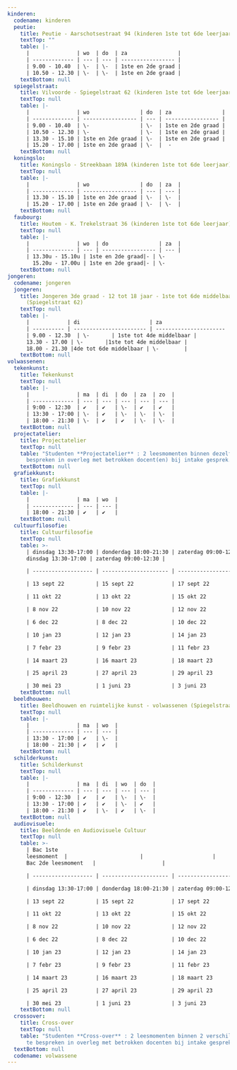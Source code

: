 ```yaml
---
kinderen:
  codename: kinderen
  peutie:
    title: Peutie - Aarschotsestraat 94 (kinderen 1ste tot 6de leerjaar)
    textTop: ""
    table: |-
      |               | wo  | do  | za                |
      | ------------- | --- | --- | ----------------- |
      | 9.00 - 10.40  | \-  | \-  | 1ste en 2de graad |
      | 10.50 - 12.30 | \-  | \-  | 1ste en 2de graad |
    textBottom: null
  spiegelstraat:
    title: Vilvoorde - Spiegelstraat 62 (kinderen 1ste tot 6de leerjaar)
    textTop: null
    table: |-
      |               | wo                | do  | za                |
      | ------------- | ----------------- | --- | ----------------- |
      | 9.00 - 10.40  | \-                | \-  | 1ste en 2de graad |
      | 10.50 - 12.30 | \-                | \-  | 1ste en 2de graad |
      | 13.30 - 15.10 | 1ste en 2de graad | \-  | 1ste en 2de graad |
      | 15.20 - 17.00 | 1ste en 2de graad | \-  |  -
    textBottom: null
  koningslo:
    title: Koningslo - Streekbaan 189A (kinderen 1ste tot 6de leerjaar)
    textTop: null
    table: |-
      |               | wo                | do  | za  |
      | ------------- | ----------------- | --- | --- |
      | 13.30 - 15.10 | 1ste en 2de graad | \-  | \-  |
      | 15.20 - 17.00 | 1ste en 2de graad | \-  | \-  |
    textBottom: null
  faubourg:
    title: Houtem - K. Trekelstraat 36 (kinderen 1ste tot 6de leerjaar)
    textTop: null
    table: |-
      |               | wo  | do                | za  |
      | ------------- | --- | ----------------- | --- |
      | 13.30u - 15.10u | 1ste en 2de graad|- | \-  
        15.20u - 17.00u | 1ste en 2de graad|- | \-  ﻿
    textBottom: null
jongeren:
  codename: jongeren
  jongeren:
    title: Jongeren 3de graad - 12 tot 18 jaar - 1ste tot 6de middelbaar
      (Spiegelstraat 62)
    textTop: null
    table: |-
      |            | di                      | za                     |
      | ---------- | ----------------------- | ---------------------- |
      | 9.00 - 12.30  | \-       | 1ste tot 4de middelbaar | 
      13.30 - 17.00 | \-       |1ste tot 4de middelbaar | 
      18.00 - 21.30 |4de tot 6de middelbaar | \-        |
    textBottom: null
volwassenen:
  tekenkunst:
    title: Tekenkunst
    textTop: null
    table: |-
      |               | ma  | di  | do  | za  | zo  |
      | ------------- | --- | --- | --- | --- | --- |
      | 9:00 - 12:30  | ✔   | ✔   | \-  | ✔   | ✔   |
      | 13:30 - 17:00 | \-  | ✔   | \-  | \-  | \-  |
      | 18:00 - 21:30 | \-  | ✔   | ✔   | \-  | \-  |
    textBottom: null
  projectatelier:
    title: Projectatelier
    textTop: null
    table: "Studenten **Projectatelier** : 2 leesmomenten binnen dezelfde optie te
      bespreken in overleg met betrokken docent(en) bij intake gesprek."
    textBottom: null
  grafiekkunst:
    title: Grafiekkunst
    textTop: null
    table: |-
      |               | ma  | wo  |
      | ------------- | --- | --- |
      | 18:00 - 21:30 | ✔   | ✔   |
    textBottom: null
  cultuurfilosofie:
    title: Cultuurfilosofie
    textTop: null
    table: >-
      | dinsdag 13:30-17:00 | donderdag 18:00-21:30 | zaterdag 09:00-12:30 |
      dinsdag 13:30-17:00 | zaterdag 09:00-12:30 |

      | ------------------- | --------------------- | -------------------- | ------------------- | -------------------- |

      | 13 sept 22          | 15 sept 22            | 17 sept 22           | 20 sept 22          | 24 sept 22           |

      | 11 okt 22           | 13 okt 22             | 15 okt 22            | 18 okt 22           | 22 okt 22            |

      | 8 nov 22            | 10 nov 22             | 12 nov 22            | 15 nov 22           | 19 nov 22            |

      | 6 dec 22            | 8 dec 22              | 10 dec 22            | 13 dec 22           | 17 dec 22            |

      | 10 jan 23           | 12 jan 23             | 14 jan 23            | 17 jan 23           | 21 jan 23            |

      | 7 febr 23           | 9 febr 23             | 11 febr 23           | 14 febr 23          | 18 febr 23           |

      | 14 maart 23         | 16 maart 23           | 18 maart 23          | 21 maart 23         | 25 maart 23          |

      | 25 april 23         | 27 april 23           | 29 april 23          | 2 mei 23            | 6 mei 23             |

      | 30 mei 23           | 1 juni 23             | 3 juni 23            | 6 juni 23           | 10 juni 23           |
    textBottom: null
  beeldhouwen:
    title: Beeldhouwen en ruimtelijke kunst - volwassenen (Spiegelstraat 62)
    textTop: null
    table: |-
      |               | ma  | wo  |
      | ------------- | --- | --- |
      | 13:30 - 17:00 | ✔   | \-  |
      | 18:00 - 21:30 | ✔   | ✔   |
    textBottom: null
  schilderkunst:
    title: Schilderkunst
    textTop: null
    table: |-
      |               | ma  | di  | wo  | do  |
      | ------------- | --- | --- | --- | --- |
      | 9:00 - 12:30  | ✔   | ✔   | \-  | \-  |
      | 13:30 - 17:00 | ✔   | ✔   | \-  | ✔   |
      | 18:00 - 21:30 | ✔   | \-  | ✔   | \-  |
    textBottom: null
  audiovisuele:
    title: Beeldende en Audiovisuele Cultuur
    textTop: null
    table: >-
      | Bac 1ste
      leesmoment  |                       |                      |                     |                      |
      Bac 2de leesmoment   |                     |

      | ------------------- | --------------------- | -------------------- | ------------------- | -------------------- | ------------------- | ------------------- |

      | dinsdag 13:30-17:00 | donderdag 18:00-21:30 | zaterdag 09:00-12:30 | dinsdag 13:30-17:00 | zaterdag 09:00-12:30 | dinsdag 13:30-17:00 | zaterdag 9:00-12:30 |

      | 13 sept 22          | 15 sept 22            | 17 sept 22           | 20 sept 22          | 24 sept 22           | 27 sept 22          | 1 okt 22            |

      | 11 okt 22           | 13 okt 22             | 15 okt 22            | 18 okt 22           | 22 okt 22            | 25 okt 22           | 29 okt 22           |

      | 8 nov 22            | 10 nov 22             | 12 nov 22            | 15 nov 22           | 19 nov 22            | 22 nov 22           | 26 nov 22           |

      | 6 dec 22            | 8 dec 22              | 10 dec 22            | 13 dec 22           | 17 dec 22            | 20 dec 22           | 24 dec 22           |

      | 10 jan 23           | 12 jan 23             | 14 jan 23            | 17 jan 23           | 21 jan 23            | 24 jan 23           | 28 jan 23           |

      | 7 febr 23           | 9 febr 23             | 11 febr 23           | 14 febr 23          | 18 febr 23           | 28 febr 23          | 4 maart 23          |

      | 14 maart 23         | 16 maart 23           | 18 maart 23          | 21 maart 23         | 25 maart 23          | 28 maart 23         | 1 april 23          |

      | 25 april 23         | 27 april 23           | 29 april 23          | 2 mei 23            | 6 mei 23             | 9 mei 23            | 13 mei 23           |

      | 30 mei 23           | 1 juni 23             | 3 juni 23            | 6 juni 23           | 10 juni 23           | 13 juni 23          | 17 juni 23          |
    textBottom: null
  crossover:
    title: Cross-over
    textTop: null
    table: "Studenten **Cross-over** : 2 leesmomenten binnen 2 verschillende opties
      te bespreken in overleg met betrokken docenten bij intake gesprek."
  textBottom: null
  codename: volwassene
---
```

